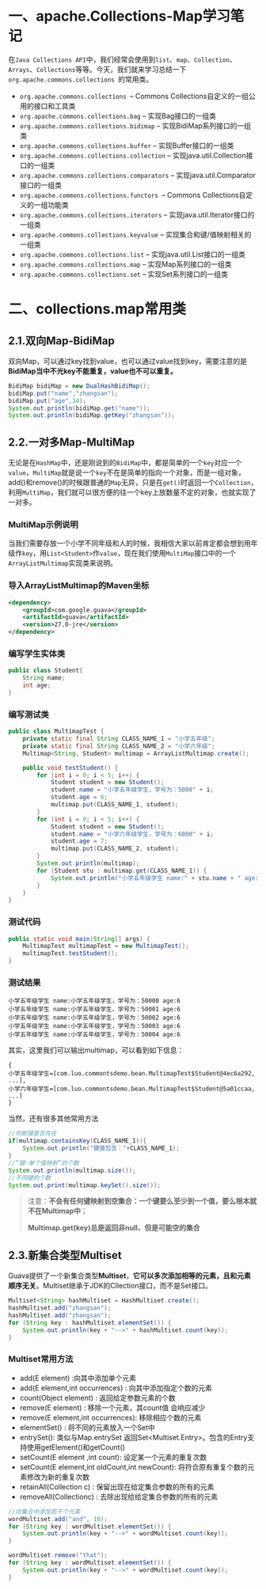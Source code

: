 # 一、apache.Collections-Map学习笔记

在`Java Collections API`中，我们经常会使用到`list`、`map`、`Collection`、`Arrays`、`Collections`等等。今天，我们就来学习总结一下`org.apache.commons.collections `的常用类。

* `org.apache.commons.collections `– Commons Collections自定义的一组公用的接口和工具类
* `org.apache.commons.collections.bag` – 实现Bag接口的一组类
* `org.apache.commons.collections.bidimap` – 实现BidiMap系列接口的一组类
* `org.apache.commons.collections.buffer` – 实现Buffer接口的一组类
* `org.apache.commons.collections.collection` – 实现java.util.Collection接口的一组类
* `org.apache.commons.collections.comparators` – 实现java.util.Comparator接口的一组类
* `org.apache.commons.collections.functors `– Commons Collections自定义的一组功能类
* `org.apache.commons.collections.iterators` – 实现java.util.Iterator接口的一组类
* `org.apache.commons.collections.keyvalue` – 实现集合和键/值映射相关的一组类
* `org.apache.commons.collections.list` – 实现java.util.List接口的一组类
* `org.apache.commons.collections.map` – 实现Map系列接口的一组类
* `org.apache.commons.collections.set` – 实现Set系列接口的一组类

# 二、collections.map常用类

## 2.1.双向Map-BidiMap

双向Map，可以通过key找到value，也可以通过value找到key，需要注意的是**BidiMap当中不光key不能重复，value也不可以重复。**

```java
BidiMap bidiMap = new DualHashBidiMap();
bidiMap.put("name","zhangsan");
bidiMap.put("age",34);
System.out.println(bidiMap.get("name"));
System.out.println(bidiMap.getKey("zhangsan"));
```

## 2.2.一对多Map-MultiMap

无论是在`HashMap`中，还是刚说到的`BidiMap`中，都是简单的一个`key`对应一个`value`，`MultiMap`就是说一个`key`不在是简单的指向一个对象，而是一组对象，add()和remove()的时候跟普通的`Map`无异，只是在`get()`时返回一个`Collection`，利用`MultiMap`，我们就可以很方便的往一个key上放数量不定的对象，也就实现了一对多。

### MultiMap示例说明

当我们需要存放一个小学不同年级和人的时候，我相信大家以前肯定都会想到用年级作`key`，用`List<Student>`作`value`，现在我们使用`MultiMap`接口中的一个`ArrayListMultimap`实现类来说明。

### 导入ArrayListMultimap的Maven坐标

```xml
<dependency>
    <groupId>com.google.guava</groupId>
    <artifactId>guava</artifactId>
    <version>27.0-jre</version>
</dependency>
```

### 编写学生实体类

```java
public class Student{
    String name;
    int age;
}
```

### 编写测试类

```java
public class MultimapTest {
    private static final String CLASS_NAME_1 = "小学五年级";
    private static final String CLASS_NAME_2 = "小学六年级";
    Multimap<String, Student> multimap = ArrayListMultimap.create();

    public void testStudent() {
        for (int i = 0; i < 5; i++) {
            Student student = new Student();
            student.name = "小学五年级学生，学号为：5000" + i;
            student.age = 6;
            multimap.put(CLASS_NAME_1, student);
        }
        for (int i = 0; i < 5; i++) {
            Student student = new Student();
            student.name = "小学六年级学生，学号为：6000" + i;
            student.age = 7;
            multimap.put(CLASS_NAME_2, student);
        }
        System.out.println(multimap);
        for (Student stu : multimap.get(CLASS_NAME_1)) {
            System.out.println("小学五年级学生 name:" + stu.name + " age:" + stu.age);
        }
    }
}
```

### 测试代码

```java
public static void main(String[] args) {
    MultimapTest multimapTest = new MultimapTest();
    multimapTest.testStudent();
}
```

### 测试结果

```properties
小学五年级学生 name:小学五年级学生，学号为：50000 age:6
小学五年级学生 name:小学五年级学生，学号为：50001 age:6
小学五年级学生 name:小学五年级学生，学号为：50002 age:6
小学五年级学生 name:小学五年级学生，学号为：50003 age:6
小学五年级学生 name:小学五年级学生，学号为：50004 age:6
```

其实，这里我们可以输出multimap，可以看到如下信息：

```properties
{
小学五年级学生=[com.luo.commontsdemo.bean.MultimapTest$Student@4ec6a292, ...], 
小学六年级学生=[com.luo.commontsdemo.bean.MultimapTest$Student@5a01ccaa, ...]
}
```

当然，还有很多其他常用方法

```java
//判断键是否存在
if(multimap.containsKey(CLASS_NAME_1)){
    System.out.println("键值包含："+CLASS_NAME_1);
}
//”键-单个值映射”的个数
System.out.println(multimap.size());
//不同键的个数
System.out.print(multimap.keySet().size());
```

> 注意：**不会有任何键映射到空集合：一个键要么至少到一个值，要么根本就不在Multimap中**；
>
> **Multimap.get(key)总是返回非null、但是可能空的集合**

## 2.3.新集合类型Multiset

Guava提供了一个新集合类型**Multiset**，**它可以多次添加相等的元素，且和元素顺序无关**。Multiset继承于JDK的Cllection接口，而不是Set接口。

```java
Multiset<String> hashMultiset = HashMultiset.create();
hashMultiset.add("zhangsan");
hashMultiset.add("zhangsan");
for (String key : hashMultiset.elementSet()) {
    System.out.println(key + "-->" + hashMultiset.count(key));
}
```

### Multiset常用方法

- add(E element) :向其中添加单个元素
- add(E element,int occurrences) : 向其中添加指定个数的元素
- count(Object element) : 返回给定参数元素的个数
- remove(E element) : 移除一个元素，其count值 会响应减少
- remove(E element,int occurrences): 移除相应个数的元素
- elementSet() : 将不同的元素放入一个Set中
- entrySet(): 类似与Map.entrySet 返回Set<Multiset.Entry>。包含的Entry支持使用getElement()和getCount()
- setCount(E element ,int count): 设定某一个元素的重复次数
- setCount(E element,int oldCount,int newCount): 将符合原有重复个数的元素修改为新的重复次数
- retainAll(Collection c) : 保留出现在给定集合参数的所有的元素
- removeAll(Collectionc) : 去除出现给给定集合参数的所有的元素

```java
//向集合中添加若干个元素
wordMultiset.add("and", 10);
for (String key : wordMultiset.elementSet()) {
    System.out.println(key + "-->" + wordMultiset.count(key));
}
```

```java
wordMultiset.remove("that");
for (String key : wordMultiset.elementSet()) {
    System.out.println(key + "-->" + wordMultiset.count(key));
}
```

